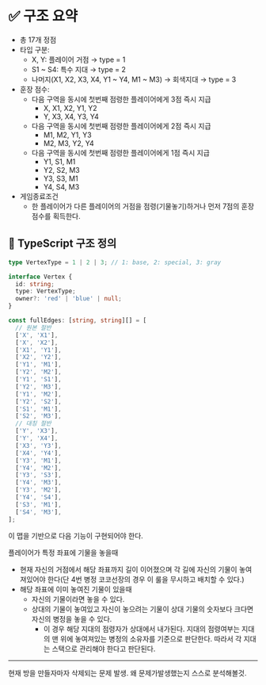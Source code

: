# ✅ 구조 요약

- 총 17개 정점
- 타입 구분:
  - X, Y: 플레이어 거점 → type = 1
  - S1 ~ S4: 특수 지대 → type = 2
  - 나머지(X1, X2, X3, X4, Y1 ~ Y4, M1 ~ M3) → 회색지대 → type = 3
- 훈장 점수:
  - 다음 구역을 동시에 첫번째 점령한 플레이어에게 3점 즉시 지급
    - X, X1, X2, Y1, Y2
    - Y, X3, X4, Y3, Y4
  - 다음 구역을 동시에 첫번째 점령한 플레이어에게 2점 즉시 지급
    - M1, M2, Y1, Y3
    - M2, M3, Y2, Y4
  - 다음 구역을 동시에 첫번째 점령한 플레이어에게 1점 즉시 지급
    - Y1, S1, M1
    - Y2, S2, M3
    - Y3, S3, M1
    - Y4, S4, M3
- 게임종료조건
  - 한 플레이어가 다른 플레이어의 거점을 점령(기물놓기)하거나 먼저 7점의 훈장 점수를 획득한다.

## 🧱 TypeScript 구조 정의

```typescript
type VertexType = 1 | 2 | 3; // 1: base, 2: special, 3: gray

interface Vertex {
  id: string;
  type: VertexType;
  owner?: 'red' | 'blue' | null;
}

const fullEdges: [string, string][] = [
  // 원본 절반
  ['X', 'X1'],
  ['X', 'X2'],
  ['X1', 'Y1'],
  ['X2', 'Y2'],
  ['Y1', 'M1'],
  ['Y2', 'M2'],
  ['Y1', 'S1'],
  ['Y2', 'M3'],
  ['Y1', 'M2'],
  ['Y2', 'S2'],
  ['S1', 'M1'],
  ['S2', 'M3'],
  // 대칭 절반
  ['Y', 'X3'],
  ['Y', 'X4'],
  ['X3', 'Y3'],
  ['X4', 'Y4'],
  ['Y3', 'M1'],
  ['Y4', 'M2'],
  ['Y3', 'S3'],
  ['Y4', 'M3'],
  ['Y3', 'M2'],
  ['Y4', 'S4'],
  ['S3', 'M1'],
  ['S4', 'M3'],
];
```

이 맵을 기반으로 다음 기능이 구현되어야 한다.

플레이어가 특정 좌표에 기물을 놓을때

- 현재 자신의 거점에서 해당 좌표까지 길이 이어졌으며 각 길에 자신의 기물이 놓여져있어야 한다(단 4번 병정 코코선장의 경우 이 룰을 무시하고 배치할 수 있다.)
- 해당 좌표에 이미 놓여진 기물이 있을때
  - 자신의 기물이라면 놓을 수 있다.
  - 상대의 기물이 놓여있고 자신이 놓으려는 기물이 상대 기물의 숫자보다 크다면 자신의 병정을 놓을 수 있다.
    - 이 경우 해당 지대의 점령자가 상대에서 내가된다. 지대의 점령여부는 지대의 맨 위에 놓여져있는 병정의 소유자를 기준으로 판단한다. 따라서 각 지대는 스택으로 관리해야 한다고 판단된다.

---

현재 방을 만들자마자 삭제되는 문제 발생.
왜 문제가발생했는지 스스로 분석해볼것.
